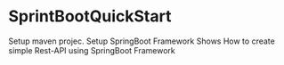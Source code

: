 # SprintBootQuickStart
Setup maven projec.
Setup SpringBoot Framework
Shows How to create simple Rest-API using SpringBoot Framework
